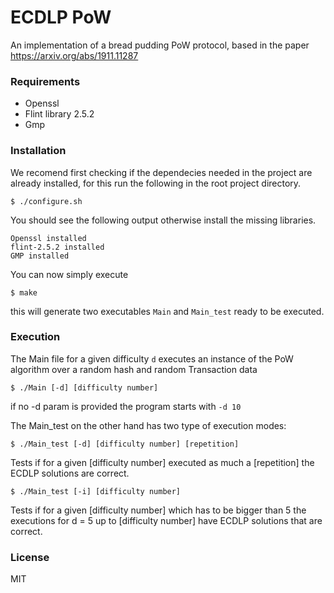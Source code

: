 # ECDLP PoW 

An implementation of a bread pudding PoW protocol, based in the paper https://arxiv.org/abs/1911.11287


### Requirements
- Openssl
- Flint library 2.5.2
- Gmp

### Installation

We recomend first checking if the dependecies needed in the project are already installed, for this run the following in the root project directory.
```properties
$ ./configure.sh
```  
You should see the following output otherwise install the missing libraries.
```properties
Openssl installed
flint-2.5.2 installed
GMP installed
```  

You can now simply execute 
```properties
$ make
```  

this will generate two executables `Main` and `Main_test` ready to be executed.

### Execution

The Main file for a given difficulty ``d`` executes an instance of the PoW algorithm over a random hash and random Transaction data

```properties
$ ./Main [-d] [difficulty number]
```  

if no -d param is provided the program starts with ``-d 10``

The Main_test on the other hand has two type of execution modes:

```properties
$ ./Main_test [-d] [difficulty number] [repetition]
```  

Tests if for a given [difficulty number] executed as much a [repetition] the ECDLP solutions are correct.


```properties
$ ./Main_test [-i] [difficulty number]
```  
Tests if for a given [difficulty number] which has to be bigger than 5 the executions for d = 5 up to [difficulty number] have ECDLP solutions that are correct.


### License

MIT
